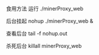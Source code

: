 食用方法
运行
./minerProxy_web

后台挂起
nohup ./minerProxy_web &

查看后台
tail -f nohup.out


杀死后台
killall minerProxy_web




















